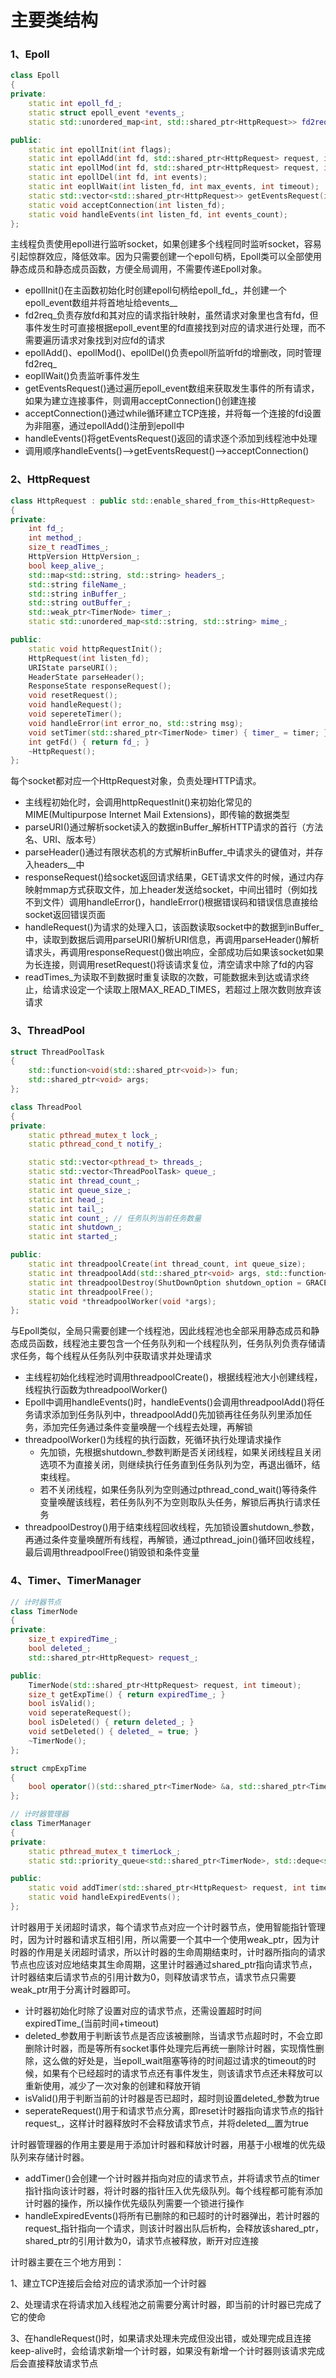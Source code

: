 # 主要类结构

### 1、Epoll

```c++
class Epoll
{
private:
    static int epoll_fd_;
    static struct epoll_event *events_;
    static std::unordered_map<int, std::shared_ptr<HttpRequest>> fd2req_;

public:
    static int epollInit(int flags);
    static int epollAdd(int fd, std::shared_ptr<HttpRequest> request, int events);
    static int epollMod(int fd, std::shared_ptr<HttpRequest> request, int events);
    static int epollDel(int fd, int events);
    static int eopllWait(int listen_fd, int max_events, int timeout);
    static std::vector<std::shared_ptr<HttpRequest>> getEventsRequest(int listen_fd, int events_num);
    static void acceptConnection(int listen_fd);
    static void handleEvents(int listen_fd, int events_count);
};
```

主线程负责使用epoll进行监听socket，如果创建多个线程同时监听socket，容易引起惊群效应，降低效率。因为只需要创建一个epoll句柄，Epoll类可以全部使用静态成员和静态成员函数，方便全局调用，不需要传递Epoll对象。

* epollInit()在主函数初始化时创建epoll句柄给epoll_fd_，并创建一个epoll_event数组并将首地址给events__
* fd2req_负责存放fd和其对应的请求指针映射，虽然请求对象里也含有fd，但事件发生时可直接根据epoll_event里的fd直接找到对应的请求进行处理，而不需要遍历请求对象找到对应fd的请求
* epollAdd()、epollMod()、epollDel()负责epoll所监听fd的增删改，同时管理fd2req_
* eopllWait()负责监听事件发生
* getEventsRequest()通过遍历epoll_event数组来获取发生事件的所有请求，如果为建立连接事件，则调用acceptConnection()创建连接
* acceptConnection()通过while循环建立TCP连接，并将每一个连接的fd设置为非阻塞，通过epollAdd()注册到epoll中
* handleEvents()将getEventsRequest()返回的请求逐个添加到线程池中处理
* 调用顺序handleEvents()-->getEventsRequest()-->acceptConnection()

### 2、HttpRequest

```c++
class HttpRequest : public std::enable_shared_from_this<HttpRequest>
{
private:
    int fd_;
    int method_;
    size_t readTimes_;
    HttpVersion HttpVersion_;
    bool keep_alive_;
    std::map<std::string, std::string> headers_;
    std::string fileName_;
    std::string inBuffer_;
    std::string outBuffer_;
    std::weak_ptr<TimerNode> timer_;
    static std::unordered_map<std::string, std::string> mime_;

public:
    static void httpRequestInit();
    HttpRequest(int listen_fd);
    URIState parseURI();
    HeaderState parseHeader();
    ResponseState responseRequest();
    void resetRequest();
    void handleRequest();
    void sepereteTimer();
    void handleError(int error_no, std::string msg);
    void setTimer(std::shared_ptr<TimerNode> timer) { timer_ = timer; }
    int getFd() { return fd_; }
    ~HttpRequest();
};
```

每个socket都对应一个HttpRequest对象，负责处理HTTP请求。

* 主线程初始化时，会调用httpRequestInit()来初始化常见的MIME(Multipurpose Internet Mail Extensions)，即传输的数据类型
* parseURI()通过解析socket读入的数据inBuffer_解析HTTP请求的首行（方法名、URI、版本号）
* parseHeader()通过有限状态机的方式解析inBuffer_中请求头的键值对，并存入headers__中
* responseRequest()给socket返回请求结果，GET请求文件的时候，通过内存映射mmap方式获取文件，加上header发送给socket，中间出错时（例如找不到文件）调用handleError()，handleError()根据错误码和错误信息直接给socket返回错误页面
* handleRequest()为请求的处理入口，该函数读取socket中的数据到inBuffer_中，读取到数据后调用parseURI()解析URI信息，再调用parseHeader()解析请求头，再调用responseRequest()做出响应，全部成功后如果该socket如果为长连接，则调用resetRequest()将该请求复位，清空请求中除了fd的内容
* readTimes_为读取不到数据时重复读取的次数，可能数据未到达或请求终止，给请求设定一个读取上限MAX_READ_TIMES，若超过上限次数则放弃该请求

### 3、ThreadPool

```c++
struct ThreadPoolTask
{
    std::function<void(std::shared_ptr<void>)> fun;
    std::shared_ptr<void> args;
};

class ThreadPool
{
private:
    static pthread_mutex_t lock_;
    static pthread_cond_t notify_;

    static std::vector<pthread_t> threads_;
    static std::vector<ThreadPoolTask> queue_;
    static int thread_count_;
    static int queue_size_;
    static int head_;
    static int tail_;
    static int count_; // 任务队列当前任务数量
    static int shutdown_;
    static int started_;

public:
    static int threadpoolCreate(int thread_count, int queue_size);
    static int threadpoolAdd(std::shared_ptr<void> args, std::function<void(std::shared_ptr<void>)> fun);
    static int threadpoolDestroy(ShutDownOption shutdown_option = GRACEFUL_SHUTDOWN);
    static int threadpoolFree();
    static void *threadpoolWorker(void *args);
};
```

与Epoll类似，全局只需要创建一个线程池，因此线程池也全部采用静态成员和静态成员函数，线程池主要包含一个任务队列和一个线程队列，任务队列负责存储请求任务，每个线程从任务队列中获取请求并处理请求

* 主线程初始化线程池时调用threadpoolCreate()，根据线程池大小创建线程，线程执行函数为threadpoolWorker()
* Epoll中调用handleEvents()时，handleEvents()会调用threadpoolAdd()将任务请求添加到任务队列中，threadpoolAdd()先加锁再往任务队列里添加任务，添加完任务通过条件变量唤醒一个线程去处理，再解锁
* threadpoolWorker()为线程的执行函数，死循环执行处理请求操作
  * 先加锁，先根据shutdown_参数判断是否关闭线程，如果关闭线程且关闭选项不为直接关闭，则继续执行任务直到任务队列为空，再退出循环，结束线程。
  * 若不关闭线程，如果任务队列为空则通过pthread_cond_wait()等待条件变量唤醒该线程，若任务队列不为空则取队头任务，解锁后再执行请求任务
* threadpoolDestroy()用于结束线程回收线程，先加锁设置shutdown_参数，再通过条件变量唤醒所有线程，再解锁，通过pthread_join()循环回收线程，最后调用threadpoolFree()销毁锁和条件变量

### 4、Timer、TimerManager

```c++
// 计时器节点
class TimerNode
{
private:
    size_t expiredTime_;
    bool deleted_;
    std::shared_ptr<HttpRequest> request_;

public:
    TimerNode(std::shared_ptr<HttpRequest> request, int timeout);
    size_t getExpTime() { return expiredTime_; }
    bool isValid();
    void seperateRequest();
    bool isDeleted() { return deleted_; }
    void setDeleted() { deleted_ = true; }
    ~TimerNode();
};

struct cmpExpTime
{
    bool operator()(std::shared_ptr<TimerNode> &a, std::shared_ptr<TimerNode> &b) { return a->getExpTime() > b->getExpTime(); }
};

// 计时器管理器
class TimerManager
{
private:
    static pthread_mutex_t timerLock_;
    static std::priority_queue<std::shared_ptr<TimerNode>, std::deque<std::shared_ptr<TimerNode>>, cmpExpTime> timerQueue_;

public:
    static void addTimer(std::shared_ptr<HttpRequest> request, int timeout);
    static void handleExpiredEvents();
};
```

计时器用于关闭超时请求，每个请求节点对应一个计时器节点，使用智能指针管理时，因为计时器和请求互相引用，所以需要一个其中一个使用weak_ptr，因为计时器的作用是关闭超时请求，所以计时器的生命周期结束时，计时器所指向的请求节点也应该对应地结束其生命周期，这里计时器通过shared_ptr指向请求节点，计时器结束后请求节点的引用计数为0，则释放请求节点，请求节点只需要weak_ptr用于分离计时器即可。

* 计时器初始化时除了设置对应的请求节点，还需设置超时时间expiredTime_(当前时间+timeout)
* deleted_参数用于判断该节点是否应该被删除，当请求节点超时时，不会立即删除计时器，而是等所有socket事件处理完后再统一删除计时器，实现惰性删除，这么做的好处是，当epoll_wait阻塞等待的时间超过请求的timeout的时候，如果有个已经超时的请求节点还有事件发生，则该请求节点还未释放可以重新使用，减少了一次对象的创建和释放开销
* isValid()用于判断当前的计时器是否已超时，超时则设置deleted_参数为true
* seperateRequest()用于和请求节点分离，即reset计时器指向请求节点的指针request_，这样计时器释放时不会释放请求节点，并将deleted__置为true

计时器管理器的作用主要是用于添加计时器和释放计时器，用基于小根堆的优先级队列来存储计时器。

* addTimer()会创建一个计时器并指向对应的请求节点，并将请求节点的timer指针指向该计时器，将计时器的指针压入优先级队列。每个线程都可能有添加计时器的操作，所以操作优先级队列需要一个锁进行操作
* handleExpiredEvents()将所有已删除的和已超时的计时器弹出，若计时器的request_指针指向一个请求，则该计时器出队后析构，会释放该shared_ptr，shared_ptr的引用计数为0，请求节点被释放，断开对应连接

计时器主要在三个地方用到：

1、建立TCP连接后会给对应的请求添加一个计时器

2、处理请求在将请求加入线程池之前需要分离计时器，即当前的计时器已完成了它的使命

3、在handleRequest()时，如果请求处理未完成但没出错，或处理完成且连接keep-alive时，会给请求新增一个计时器，如果没有新增一个计时器则该请求完成后会直接释放请求节点

